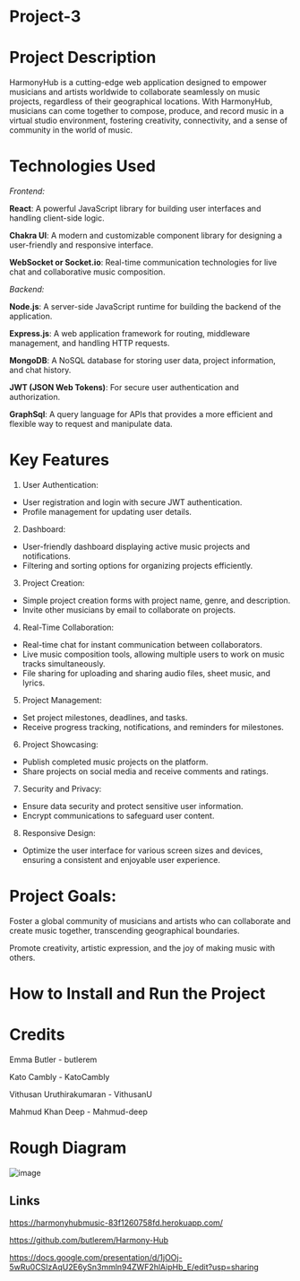 # Project-3


# Project Description

HarmonyHub is a cutting-edge web application designed to empower musicians and artists worldwide to collaborate seamlessly on music projects, regardless of their geographical locations. With HarmonyHub, musicians can come together to compose, produce, and record music in a virtual studio environment, fostering creativity, connectivity, and a sense of community in the world of music.

# Technologies Used
*Frontend:*

**React**: A powerful JavaScript library for building user interfaces and handling client-side logic.

**Chakra UI**: A modern and customizable component library for designing a user-friendly and responsive interface.

**WebSocket or Socket.io**: Real-time communication technologies for live chat and collaborative music composition.

*Backend:*

**Node.js**: A server-side JavaScript runtime for building the backend of the application.

**Express.js**: A web application framework for routing, middleware management, and handling HTTP requests.

**MongoDB**: A NoSQL database for storing user data, project information, and chat history.

**JWT (JSON Web Tokens)**: For secure user authentication and authorization.

**GraphSql**: A query language for APIs that provides a more efficient and flexible way to request and manipulate data.

# Key Features
1. User Authentication:

- User registration and login with secure JWT authentication.
- Profile management for updating user details.

2. Dashboard:

- User-friendly dashboard displaying active music projects and notifications.
- Filtering and sorting options for organizing projects efficiently.

3. Project Creation:

- Simple project creation forms with project name, genre, and description.
- Invite other musicians by email to collaborate on projects.


4. Real-Time Collaboration:

- Real-time chat for instant communication between collaborators.
- Live music composition tools, allowing multiple users to work on music tracks simultaneously.
- File sharing for uploading and sharing audio files, sheet music, and lyrics.

5. Project Management:

- Set project milestones, deadlines, and tasks.
- Receive progress tracking, notifications, and reminders for milestones.

6. Project Showcasing:

- Publish completed music projects on the platform.
- Share projects on social media and receive comments and ratings.

7. Security and Privacy:

- Ensure data security and protect sensitive user information.
- Encrypt communications to safeguard user content.

8. Responsive Design:

- Optimize the user interface for various screen sizes and devices, ensuring a consistent and enjoyable user experience.

# Project Goals:

Foster a global community of musicians and artists who can collaborate and create music together, transcending geographical boundaries.

Promote creativity, artistic expression, and the joy of making music with others.


# How to Install and Run the Project








# Credits
Emma Butler - butlerem

Kato Cambly - KatoCambly

Vithusan Uruthirakumaran - VithusanU

Mahmud Khan Deep - Mahmud-deep




# Rough Diagram
![image](https://github.com/butlerem/Harmony-Hub/assets/130177580/9ad5c304-d2a3-44e6-be55-ba5c5504f6b0)


## Links
https://harmonyhubmusic-83f1260758fd.herokuapp.com/

https://github.com/butlerem/Harmony-Hub

https://docs.google.com/presentation/d/1jOOj-5wRu0CSIzAqU2E6ySn3mmln94ZWF2hlAipHb_E/edit?usp=sharing

